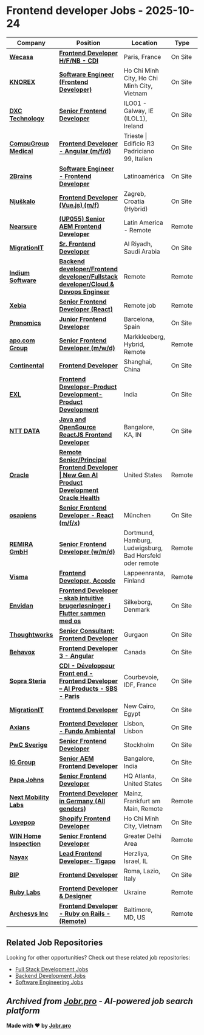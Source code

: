 # Frontend developer Jobs - 2025-10-24

| Company | Position | Location | Type | Date |
| ------- | -------- | -------- | ---- | ------ |
| **[Wecasa](https://www.wecasa.fr/)** | **[Frontend Developer H/F/NB - CDI](https://jobr.pro/job/30850779/frontend-developer-hfnb-cdi?utm_source=github&utm_medium=repo&utm_campaign=github-frontend-jobs)** | Paris, France | On Site | Oct 23 |
| **[KNOREX](https://www.knorex.com/)** | **[Software Engineer (Frontend Developer)](https://jobr.pro/job/30853004/software-engineer-frontend-developer?utm_source=github&utm_medium=repo&utm_campaign=github-frontend-jobs)** | Ho Chi Minh City, Ho Chi Minh City, Vietnam | On Site | Oct 23 |
| **[DXC Technology](https://dxc.com/)** | **[Senior Frontend Developer](https://jobr.pro/job/30887244/senior-frontend-developer?utm_source=github&utm_medium=repo&utm_campaign=github-frontend-jobs)** | ILO01 - Galway, IE (ILOL1), Ireland | On Site | Oct 23 |
| **[CompuGroup Medical](https://www.cgm.com/)** | **[Frontend Developer - Angular (m/f/d)](https://jobr.pro/job/30888184/frontend-developer-angular-mfd?utm_source=github&utm_medium=repo&utm_campaign=github-frontend-jobs)** | Trieste \| Edificio R3 Padriciano 99, Italien | On Site | Oct 23 |
| **[2Brains](https://2brains.lat/)** | **[Software Engineer - Frontend Developer](https://jobr.pro/job/30808746/software-engineer-frontend-developer?utm_source=github&utm_medium=repo&utm_campaign=github-frontend-jobs)** | Latinoamérica | On Site | Oct 22 |
| **[Njuškalo](https://www.njuskalo.hr/)** | **[Frontend Developer (Vue.js) (m/f)](https://jobr.pro/job/30785573/frontend-developer-vuejs-mf?utm_source=github&utm_medium=repo&utm_campaign=github-frontend-jobs)** | Zagreb, Croatia (Hybrid) | On Site | Oct 22 |
| **[Nearsure](https://www.nearsure.com/)** | **[(UP055) Senior AEM Frontend Developer](https://jobr.pro/job/30810654/up055-senior-aem-frontend-developer?utm_source=github&utm_medium=repo&utm_campaign=github-frontend-jobs)** | Latin America - Remote | Remote | Oct 22 |
| **[MigrationIT](https://www.migrationit.com/)** | **[Sr. Frontend Developer](https://jobr.pro/job/30763143/sr-frontend-developer?utm_source=github&utm_medium=repo&utm_campaign=github-frontend-jobs)** | Al Riyadh, Saudi Arabia | On Site | Oct 22 |
| **[Indium Software](https://www.indiumsoftware.com/)** | **[Backend developer/Frontend developer/Fullstack developer/Cloud & Devops Engineer](https://jobr.pro/job/30762179/backend-developerfrontend-developerfullstack-developercloud-devops-engineer?utm_source=github&utm_medium=repo&utm_campaign=github-frontend-jobs)** | Remote | Remote | Oct 22 |
| **[Xebia](https://xebia.com/)** | **[Senior Frontend Developer (React)](https://jobr.pro/job/30807278/senior-frontend-developer-react?utm_source=github&utm_medium=repo&utm_campaign=github-frontend-jobs)** | Remote job | Remote | Oct 22 |
| **[Prenomics](https://prenomics.com)** | **[Junior Frontend Developer](https://jobr.pro/job/30824348/junior-frontend-developer?utm_source=github&utm_medium=repo&utm_campaign=github-frontend-jobs)** | Barcelona, Spain | On Site | Oct 22 |
| **[apo.com Group](https://group-apo.com/)** | **[Senior Frontend Developer (m/w/d)](https://jobr.pro/job/30743088/senior-frontend-developer-mwd?utm_source=github&utm_medium=repo&utm_campaign=github-frontend-jobs)** | Markkleeberg, Hybrid, Remote | Remote | Oct 22 |
| **[Continental](https://www.continental.com)** | **[Frontend Developer](https://jobr.pro/job/30825010/frontend-developer?utm_source=github&utm_medium=repo&utm_campaign=github-frontend-jobs)** | Shanghai, China | On Site | Oct 22 |
| **[EXL](https://www.exlservice.com/)** | **[Frontend Developer-Product Development-Product Development](https://jobr.pro/job/30754044/frontend-developer-product-development-product-development?utm_source=github&utm_medium=repo&utm_campaign=github-frontend-jobs)** | India | On Site | Oct 22 |
| **[NTT DATA](https://nttdata.com)** | **[Java and OpenSource ReactJS Frontend Developer](https://jobr.pro/job/30739459/java-and-opensource-reactjs-frontend-developer?utm_source=github&utm_medium=repo&utm_campaign=github-frontend-jobs)** | Bangalore, KA, IN | On Site | Oct 22 |
| **[Oracle](https://www.oracle.com/)** | **[Remote Senior/Principal Frontend Developer \| New Gen AI Product Development Oracle Health](https://jobr.pro/job/30765902/remote-seniorprincipal-frontend-developer-new-gen-ai-product-development-oracle-health?utm_source=github&utm_medium=repo&utm_campaign=github-frontend-jobs)** | United States | Remote | Oct 21 |
| **[osapiens](https://osapiens.com/)** | **[Senior Frontend Developer - React (m/f/x)](https://jobr.pro/job/30731762/senior-frontend-developer-react-mfx?utm_source=github&utm_medium=repo&utm_campaign=github-frontend-jobs)** | München | On Site | Oct 21 |
| **[REMIRA GmbH](https://www.remira.com/)** | **[Senior Frontend Developer (w/m/d)](https://jobr.pro/job/30641441/senior-frontend-developer-wmd?utm_source=github&utm_medium=repo&utm_campaign=github-frontend-jobs)** | Dortmund, Hamburg, Ludwigsburg, Bad Hersfeld oder remote | Remote | Oct 21 |
| **[Visma](https://www.visma.fi/)** | **[Frontend Developer, Accode](https://jobr.pro/job/30655089/frontend-developer-accode?utm_source=github&utm_medium=repo&utm_campaign=github-frontend-jobs)** | Lappeenranta, Finland | Remote | Oct 21 |
| **[Envidan](https://www.envidan.com/)** | **[Frontend Developer – skab intuitive brugerløsninger i Flutter sammen med os](https://jobr.pro/job/30661612/frontend-developer-skab-intuitive-brugerlsninger-i-flutter-sammen-med-os?utm_source=github&utm_medium=repo&utm_campaign=github-frontend-jobs)** | Silkeborg, Denmark | On Site | Oct 21 |
| **[Thoughtworks](https://www.thoughtworks.com/)** | **[Senior Consultant: Frontend Developer](https://jobr.pro/job/30630345/senior-consultant-frontend-developer?utm_source=github&utm_medium=repo&utm_campaign=github-frontend-jobs)** | Gurgaon | On Site | Oct 21 |
| **[Behavox](https://www.behavox.com/)** | **[Frontend Developer 3 - Angular](https://jobr.pro/job/30624012/frontend-developer-3-angular?utm_source=github&utm_medium=repo&utm_campaign=github-frontend-jobs)** | Canada | On Site | Oct 21 |
| **[Sopra Steria](https://www.soprasteria.com)** | **[CDI - Développeur Front end - Frontend Developer – AI Products - SBS - Paris](https://jobr.pro/job/30613279/cdi-developpeur-front-end-frontend-developer-ai-products-sbs-paris?utm_source=github&utm_medium=repo&utm_campaign=github-frontend-jobs)** | Courbevoie, IDF, France | On Site | Oct 20 |
| **[MigrationIT](https://www.migrationit.com/)** | **[Frontend Developer](https://jobr.pro/job/30578642/frontend-developer?utm_source=github&utm_medium=repo&utm_campaign=github-frontend-jobs)** | New Cairo, Egypt | On Site | Oct 20 |
| **[Axians](https://www.axians.com/)** | **[Frontend Developer - Fundo Ambiental](https://jobr.pro/job/30595053/frontend-developer-fundo-ambiental?utm_source=github&utm_medium=repo&utm_campaign=github-frontend-jobs)** | Lisbon, Lisbon | On Site | Oct 20 |
| **[PwC Sverige](https://www.pwc.se/)** | **[Senior Frontend Developer](https://jobr.pro/job/30596854/senior-frontend-developer?utm_source=github&utm_medium=repo&utm_campaign=github-frontend-jobs)** | Stockholm | On Site | Oct 20 |
| **[IG Group](https://www.iggroup.com/)** | **[Senior AEM Frontend Developer](https://jobr.pro/job/30603722/senior-aem-frontend-developer?utm_source=github&utm_medium=repo&utm_campaign=github-frontend-jobs)** | Bangalore, India | On Site | Oct 20 |
| **[Papa Johns](https://www.papajohns.com/)** | **[Senior Frontend Developer](https://jobr.pro/job/30596766/senior-frontend-developer?utm_source=github&utm_medium=repo&utm_campaign=github-frontend-jobs)** | HQ Atlanta, United States | On Site | Oct 20 |
| **[Next Mobility Labs](https://www.nextmobilitylabs.com/)** | **[Frontend Developer in Germany (All genders)](https://jobr.pro/job/30568108/frontend-developer-in-germany-all-genders?utm_source=github&utm_medium=repo&utm_campaign=github-frontend-jobs)** | Mainz, Frankfurt am Main, Remote | Remote | Oct 19 |
| **[Lovepop](https://www.lovepop.com/)** | **[Shopify Frontend Developer](https://jobr.pro/job/30558287/shopify-frontend-developer?utm_source=github&utm_medium=repo&utm_campaign=github-frontend-jobs)** | Ho Chi Minh City, Vietnam | On Site | Oct 19 |
| **[WIN Home Inspection](https://wini.com/)** | **[Senior Frontend Developer](https://jobr.pro/job/30507146/senior-frontend-developer?utm_source=github&utm_medium=repo&utm_campaign=github-frontend-jobs)** | Greater Delhi Area | Remote | Oct 17 |
| **[Nayax](https://www.nayax.com/)** | **[Lead Frontend Developer- Tigapo](https://jobr.pro/job/30540578/lead-frontend-developer-tigapo?utm_source=github&utm_medium=repo&utm_campaign=github-frontend-jobs)** | Herzliya, Israel, IL | On Site | Oct 17 |
| **[BIP](https://www.bip-group.com/)** | **[Frontend Developer](https://jobr.pro/job/30531884/frontend-developer?utm_source=github&utm_medium=repo&utm_campaign=github-frontend-jobs)** | Roma, Lazio, Italy | On Site | Oct 17 |
| **[Ruby Labs](https://rubylabs.com/)** | **[Frontend Developer & Designer](https://jobr.pro/job/30505096/frontend-developer-designer?utm_source=github&utm_medium=repo&utm_campaign=github-frontend-jobs)** | Ukraine | Remote | Oct 17 |
| **[Archesys Inc](https://www.archesys.io)** | **[Frontend Developer - Ruby on Rails - (Remote)](https://jobr.pro/job/30459421/frontend-developer-ruby-on-rails-remote?utm_source=github&utm_medium=repo&utm_campaign=github-frontend-jobs)** | Baltimore, MD, US | Remote | Oct 17 |

## Related Job Repositories

Looking for other opportunities? Check out these related job repositories:

- [Full Stack Development Jobs](https://github.com/jobs-jobr-pro/Full-Stack-Development-Jobs)
- [Backend Development Jobs](https://github.com/jobs-jobr-pro/Backend-Development-Jobs)
- [Software Engineering Jobs](https://github.com/jobs-jobr-pro/Software-Engineering-Jobs)



*Archived from [Jobr.pro](https://jobr.pro?utm_source=github&utm_medium=repo&utm_campaign=github-frontend-jobs) - AI-powered job search platform*
---

**Made with ❤️ by [Jobr.pro](https://jobr.pro?utm_source=github&utm_medium=repo&utm_campaign=github-frontend-jobs)**